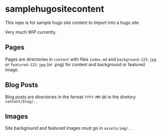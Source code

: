 # samplehugositecontent

This repo is for sample hugo site content to import into a hugo site

Very much WIP currently.

## Pages

Pages are directories in `content` with files `index.md` and `background-123.jpg` or `featured-123.jpg` (or .png) 
for content and background or featured image.

## Blog Posts

Blog posts are directories in the format `YYYY-MM-DD` in the diretory `content/blog/..`

## Images

Site background and featured images must go in `assets/img/..`


